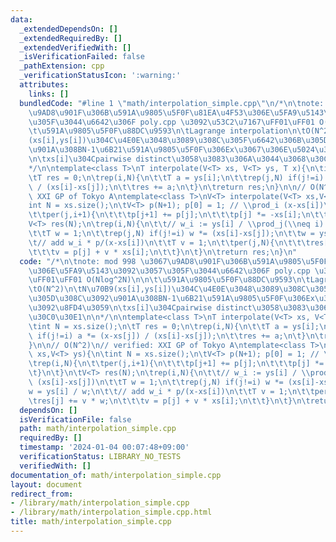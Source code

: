 ```yaml
---
data:
  _extendedDependsOn: []
  _extendedRequiredBy: []
  _extendedVerifiedWith: []
  _isVerificationFailed: false
  _pathExtension: cpp
  _verificationStatusIcon: ':warning:'
  attributes:
    links: []
  bundledCode: "#line 1 \"math/interpolation_simple.cpp\"\n/*\n\tnote: mod 998 \u3067\
    \u9AD8\u901F\u306B\u591A\u9805\u5F0F\u81EA\u4F53\u306E\u5FA9\u5143\u3092\u3057\
    \u305F\u3044\u6642\u306F poly.cpp \u3092\u53C2\u7167\uFF01\uFF01 O(Nlog^2N)\n\n\
    \t\u591A\u9805\u5F0F\u88DC\u9593\n\tLagrange interpolation\n\tO(N^2)\n\tN\u70B9\
    (xs[i],ys[i])\u304C\u4E0E\u3048\u3089\u308C\u305F\u6642\u306B\u305D\u308C\u3092\
    \u901A\u308BN-1\u6B21\u591A\u9805\u5F0F\u306Ex\u3067\u306E\u5024\u3092\u8FD4\u3059\
    \n\txs[i]\u304Cpairwise distinct\u3058\u3083\u306A\u3044\u3068\u30C0\u30E1\n\n\
    */\n\ntemplate<class T>\nT interpolate(V<T> xs, V<T> ys, T x){\n\tint N = xs.size();\n\
    \tT res = 0;\n\trep(i,N){\n\t\tT a = ys[i];\n\t\trep(j,N) if(j!=i) a *= (x-xs[j])\
    \ / (xs[i]-xs[j]);\n\t\tres += a;\n\t}\n\treturn res;\n}\n\n// O(N^2)\n// verified:\
    \ XXI GP of Tokyo A\ntemplate<class T>\nV<T> interpolate(V<T> xs,V<T> ys){\n\t\
    int N = xs.size();\n\tV<T> p(N+1); p[0] = 1; // \\prod_i (x-xs[i])\n\trep(i,N){\n\
    \t\tper(j,i+1){\n\t\t\tp[j+1] += p[j];\n\t\t\tp[j] *= -xs[i];\n\t\t}\n\t}\n\t\
    V<T> res(N);\n\trep(i,N){\n\t\t// w_i := ys[i] / \\prod_j(\\neq i) (xs[i]-xs[j])\n\
    \t\tT w = 1;\n\t\trep(j,N) if(j!=i) w *= (xs[i]-xs[j]);\n\t\tw = ys[i] / w;\n\t\
    \t// add w_i * p/(x-xs[i])\n\t\tT v = 1;\n\t\tper(j,N){\n\t\t\tres[j] += v * w;\n\
    \t\t\tv = p[j] + v * xs[i];\n\t\t}\n\t}\n\treturn res;\n}\n"
  code: "/*\n\tnote: mod 998 \u3067\u9AD8\u901F\u306B\u591A\u9805\u5F0F\u81EA\u4F53\
    \u306E\u5FA9\u5143\u3092\u3057\u305F\u3044\u6642\u306F poly.cpp \u3092\u53C2\u7167\
    \uFF01\uFF01 O(Nlog^2N)\n\n\t\u591A\u9805\u5F0F\u88DC\u9593\n\tLagrange interpolation\n\
    \tO(N^2)\n\tN\u70B9(xs[i],ys[i])\u304C\u4E0E\u3048\u3089\u308C\u305F\u6642\u306B\
    \u305D\u308C\u3092\u901A\u308BN-1\u6B21\u591A\u9805\u5F0F\u306Ex\u3067\u306E\u5024\
    \u3092\u8FD4\u3059\n\txs[i]\u304Cpairwise distinct\u3058\u3083\u306A\u3044\u3068\
    \u30C0\u30E1\n\n*/\n\ntemplate<class T>\nT interpolate(V<T> xs, V<T> ys, T x){\n\
    \tint N = xs.size();\n\tT res = 0;\n\trep(i,N){\n\t\tT a = ys[i];\n\t\trep(j,N)\
    \ if(j!=i) a *= (x-xs[j]) / (xs[i]-xs[j]);\n\t\tres += a;\n\t}\n\treturn res;\n\
    }\n\n// O(N^2)\n// verified: XXI GP of Tokyo A\ntemplate<class T>\nV<T> interpolate(V<T>\
    \ xs,V<T> ys){\n\tint N = xs.size();\n\tV<T> p(N+1); p[0] = 1; // \\prod_i (x-xs[i])\n\
    \trep(i,N){\n\t\tper(j,i+1){\n\t\t\tp[j+1] += p[j];\n\t\t\tp[j] *= -xs[i];\n\t\
    \t}\n\t}\n\tV<T> res(N);\n\trep(i,N){\n\t\t// w_i := ys[i] / \\prod_j(\\neq i)\
    \ (xs[i]-xs[j])\n\t\tT w = 1;\n\t\trep(j,N) if(j!=i) w *= (xs[i]-xs[j]);\n\t\t\
    w = ys[i] / w;\n\t\t// add w_i * p/(x-xs[i])\n\t\tT v = 1;\n\t\tper(j,N){\n\t\t\
    \tres[j] += v * w;\n\t\t\tv = p[j] + v * xs[i];\n\t\t}\n\t}\n\treturn res;\n}"
  dependsOn: []
  isVerificationFile: false
  path: math/interpolation_simple.cpp
  requiredBy: []
  timestamp: '2024-01-04 00:07:48+09:00'
  verificationStatus: LIBRARY_NO_TESTS
  verifiedWith: []
documentation_of: math/interpolation_simple.cpp
layout: document
redirect_from:
- /library/math/interpolation_simple.cpp
- /library/math/interpolation_simple.cpp.html
title: math/interpolation_simple.cpp
---
```

